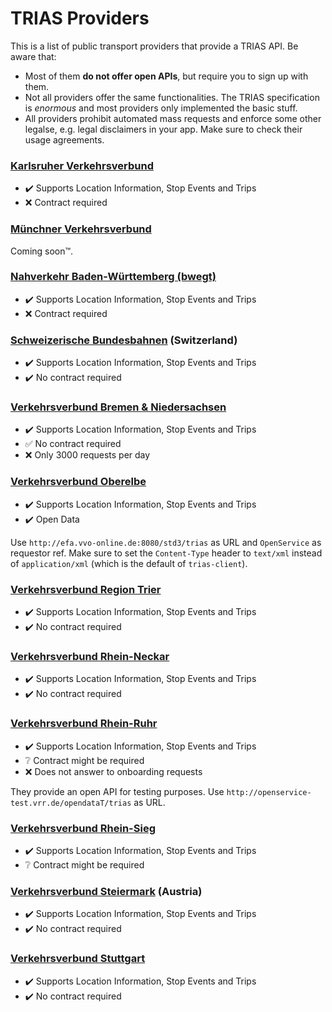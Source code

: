 # TRIAS Providers

This is a list of public transport providers that provide a TRIAS API. Be aware that:
- Most of them **do not offer open APIs**, but require you to sign up with them.
- Not all providers offer the same functionalities. The TRIAS specification is *enormous* and most providers only implemented the basic stuff.
- All providers prohibit automated mass requests and enforce some other legalse, e.g. legal disclaimers in your app. Make sure to check their usage agreements.


### [Karlsruher Verkehrsverbund](https://www.kvv.de/fahrplan/fahrplaene/open-data.html)

- :heavy_check_mark: Supports Location Information, Stop Events and Trips
- :x: Contract required

### [Münchner Verkehrsverbund](https://www.mvv-muenchen.de/fahrplanauskunft/fuer-entwickler/index.html)

Coming soon™.

### [Nahverkehr Baden-Württemberg (bwegt)](https://www.mobidata-bw.de/dataset/trias)

- :heavy_check_mark: Supports Location Information, Stop Events and Trips
- :x: Contract required

### [Schweizerische Bundesbahnen](https://opentransportdata.swiss/dataset/aaa) (Switzerland)

- :heavy_check_mark: Supports Location Information, Stop Events and Trips
- :heavy_check_mark: No contract required

### [Verkehrsverbund Bremen & Niedersachsen](https://www.vbn.de/service/entwicklerinfos/)

- :heavy_check_mark: Supports Location Information, Stop Events and Trips
- :white_check_mark: No contract required
- :x: Only 3000 requests per day

### [Verkehrsverbund Oberelbe](https://www.govdata.de/daten/-/details/api-fahrplanauskunft-vvo)

- :heavy_check_mark: Supports Location Information, Stop Events and Trips
- :heavy_check_mark: Open Data

Use `http://efa.vvo-online.de:8080/std3/trias` as URL and `OpenService` as requestor ref. Make sure to set the `Content-Type` header to `text/xml` instead of `application/xml` (which is the default of `trias-client`).

### [Verkehrsverbund Region Trier](https://www.vrt-info.de/openservice)

- :heavy_check_mark: Supports Location Information, Stop Events and Trips
- :heavy_check_mark: No contract required

### [Verkehrsverbund Rhein-Neckar](https://www.vrn.de/opendata/API)

- :heavy_check_mark: Supports Location Information, Stop Events and Trips
- :heavy_check_mark: No contract required

### [Verkehrsverbund Rhein-Ruhr](https://openvrr.de/pages/api)

- :heavy_check_mark: Supports Location Information, Stop Events and Trips
- :grey_question: Contract might be required
- :x: Does not answer to onboarding requests

They provide an open API for testing purposes. Use `http://openservice-test.vrr.de/opendataT/trias` as URL.

### [Verkehrsverbund Rhein-Sieg](https://www.vrs.de/fahren/fahrplanauskunft/opendata-/-openservice)

- :heavy_check_mark: Supports Location Information, Stop Events and Trips
- :grey_question: Contract might be required

### [Verkehrsverbund Steiermark](https://www.verbundlinie.at/fahrplan/rund-um-den-fahrplan/link-zum-fahrplan) (Austria)

- :heavy_check_mark: Supports Location Information, Stop Events and Trips
- :heavy_check_mark: No contract required

### [Verkehrsverbund Stuttgart](https://www.openvvs.de/pages/api)

- :heavy_check_mark: Supports Location Information, Stop Events and Trips
- :heavy_check_mark: No contract required
